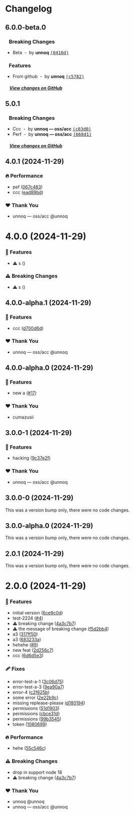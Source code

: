 # Changelog

## 6.0.0-beta.0

### &nbsp;&nbsp;&nbsp;Breaking Changes

- Beta &nbsp;-&nbsp; by **unnoq** [<samp>(0416d)</samp>](https://github.com/unnoq/unnoq-monorepo-release-playground/commit/0416d71)

### &nbsp;&nbsp;&nbsp;Features

- From github &nbsp;-&nbsp; by **unnoq** [<samp>(c5782)</samp>](https://github.com/unnoq/unnoq-monorepo-release-playground/commit/c578246)

##### &nbsp;&nbsp;&nbsp;&nbsp;[View changes on GitHub](https://github.com/unnoq/unnoq-monorepo-release-playground/compare/v5.0.1...6.0.0-beta.0)

## 5.0.1

### &nbsp;&nbsp;&nbsp;Breaking Changes

- Ccc &nbsp;-&nbsp; by **unnoq — oss/acc** [<samp>(c03d0)</samp>](https://github.com/unnoq/unnoq-monorepo-release-playground/commit/c03d007)
- Perf &nbsp;-&nbsp; by **unnoq — oss/acc** [<samp>(668d1)</samp>](https://github.com/unnoq/unnoq-monorepo-release-playground/commit/668d16b)

##### &nbsp;&nbsp;&nbsp;&nbsp;[View changes on GitHub](https://github.com/unnoq/unnoq-monorepo-release-playground/compare/v4.0.1...v5.0.0)

## 4.0.1 (2024-11-29)

### 🔥 Performance

- pef ([067c483](https://github.com/unnoq/unnoq-monorepo-release-playground/commit/067c483))
- ccc ([ead89bd](https://github.com/unnoq/unnoq-monorepo-release-playground/commit/ead89bd))

### ❤️ Thank You

- unnoq — oss/acc @unnoq

# 4.0.0 (2024-11-29)

### 🚀 Features

- ⚠️  s ([](https://github.com/unnoq/unnoq-monorepo-release-playground/commit/))

### ⚠️  Breaking Changes

- ⚠️  s ([](https://github.com/unnoq/unnoq-monorepo-release-playground/commit/))

## 4.0.0-alpha.1 (2024-11-29)

### 🚀 Features

- ccc ([d700d6d](https://github.com/unnoq/unnoq-monorepo-release-playground/commit/d700d6d))

### ❤️ Thank You

- unnoq — oss/acc @unnoq

## 4.0.0-alpha.0 (2024-11-29)

### 🚀 Features

- new a ([#17](https://github.com/unnoq/unnoq-monorepo-release-playground/pull/17))

### ❤️ Thank You

- cumazusii

## 3.0.0-1 (2024-11-29)

### 🚀 Features

- hacking ([9c37e2f](https://github.com/unnoq/unnoq-monorepo-release-playground/commit/9c37e2f))

### ❤️ Thank You

- unnoq — oss/acc @unnoq

## 3.0.0-0 (2024-11-29)

This was a version bump only, there were no code changes.

## 3.0.0-alpha.0 (2024-11-29)

This was a version bump only, there were no code changes.

## 2.0.1 (2024-11-29)

This was a version bump only, there were no code changes.

# 2.0.0 (2024-11-29)

### 🚀 Features

- initial version ([6ce9c0d](https://github.com/unnoq/unnoq-monorepo-release-playground/commit/6ce9c0d))
- test-2224 ([#4](https://github.com/unnoq/unnoq-monorepo-release-playground/pull/4))
- ⚠️  breaking change ([4a3c7b7](https://github.com/unnoq/unnoq-monorepo-release-playground/commit/4a3c7b7))
- ⚠️  the message of breaking change ([f5d2bb4](https://github.com/unnoq/unnoq-monorepo-release-playground/commit/f5d2bb4))
- a3 ([317ff50](https://github.com/unnoq/unnoq-monorepo-release-playground/commit/317ff50))
- a3 ([683233a](https://github.com/unnoq/unnoq-monorepo-release-playground/commit/683233a))
- hehehe ([#9](https://github.com/unnoq/unnoq-monorepo-release-playground/pull/9))
- new feat ([2d256c7](https://github.com/unnoq/unnoq-monorepo-release-playground/commit/2d256c7))
- ccc ([6d6d5e3](https://github.com/unnoq/unnoq-monorepo-release-playground/commit/6d6d5e3))

### 🩹 Fixes

- error-test-a-1 ([3c06d75](https://github.com/unnoq/unnoq-monorepo-release-playground/commit/3c06d75))
- error-test-a-3 ([9ea90a7](https://github.com/unnoq/unnoq-monorepo-release-playground/commit/9ea90a7))
- error-4 ([c2f625b](https://github.com/unnoq/unnoq-monorepo-release-playground/commit/c2f625b))
- some error ([2e22b9c](https://github.com/unnoq/unnoq-monorepo-release-playground/commit/2e22b9c))
- missing replease-please ([d180194](https://github.com/unnoq/unnoq-monorepo-release-playground/commit/d180194))
- permissions ([51d1903](https://github.com/unnoq/unnoq-monorepo-release-playground/commit/51d1903))
- permissions ([cbce31d](https://github.com/unnoq/unnoq-monorepo-release-playground/commit/cbce31d))
- permissions ([99b3545](https://github.com/unnoq/unnoq-monorepo-release-playground/commit/99b3545))
- token ([1080699](https://github.com/unnoq/unnoq-monorepo-release-playground/commit/1080699))

### 🔥 Performance

- hehe ([55c546c](https://github.com/unnoq/unnoq-monorepo-release-playground/commit/55c546c))

### ⚠️  Breaking Changes

- drop in support node 18
- ⚠️  breaking change ([4a3c7b7](https://github.com/unnoq/unnoq-monorepo-release-playground/commit/4a3c7b7))

### ❤️ Thank You

- unnoq @unnoq
- unnoq — oss/acc @unnoq
